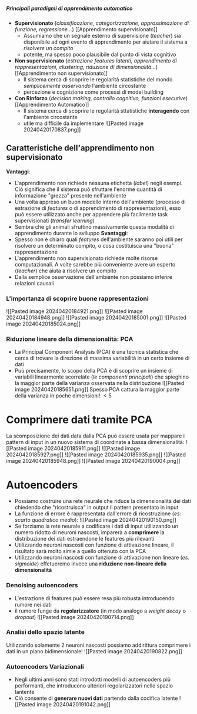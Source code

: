 ##### Principali paradigmi di apprendimento automatico
- **Supervisionato** (*classificazione, categorizzazione, approssimazione di funzione, regressione...*) [[Apprendimento supervisionato]]
	- Assumiamo che un segnale esterno di supervisione (*teacher*) sia disponibile ad ogni evento di apprendimento per aiutare il sistema a *risolvere un compito*
	- potente, ma spesso poco plausibile dal punto di vista cognitivo
- **Non supervisionato** (*estrazione features latenti, apprendimento di rappresentazioni, clustering, riduzione di dimensionalità...*) [[Apprendimento non supervisionato]]
	- Il sistema cerca di scoprire le regolarità statistiche del mondo *semplicemente osservando* l'ambiente circostante
	- percezione e cognizione come processi di model building
- **Con Rinforzo** (*decision making, controllo cognitivo, funzioni esecutive*) [[Apprendimento Automatico]]
	- Il sistema cerca di scoprire le regolarità sttatistiche **interagendo** con l'ambiente circostante
	- utile ma difficile da implementare
![[Pasted image 20240420170837.png]]
## Caratteristiche dell'apprendimento non supervisionato
**Vantaggi**:
- L'apprendimento non richiede nessuna etichetta (*label*) negli esempi. Ciò significa che il sistema può sfruttare l'enorme quantità di informazione "grezza" presente nell'ambiente
- Una volta appreso un buon modello interno dell'ambiente (processo di estrazione di *features* o di apprendimento di rappresentazioni), esso può essere utilizzato anche per apprendere più facilmente task supervisionati (*transfer learning*)
- Sembra che gli animali sfruttino massivamente questa modalità di apprendimento durante lo sviluppo
**Svantaggi**:
- Spesso non è chiaro quali *features* dell'ambiente saranno poi utili per risolvere un determinato compito, o cosa costituisca una "buona" rappresentazione
- L'apprendimento non supervisionato richiede molte risorse computazionali. A volte sarebbe più conveniente avere un esperto (*teacher*) che aiuta a risolvere un compito
- Dalla semplice osservazione  dell'ambiente non possiamo inferire relazioni causali
### L'importanza di scoprire buone rappresentazioni
![[Pasted image 20240420184921.png]]
![[Pasted image 20240420184948.png]]
![[Pasted image 20240420185001.png]]
![[Pasted image 20240420185024.png]]
### Riduzione lineare della dimensionalità: PCA
- La Principal Component Analysis (PCA) è una tecnica statistica che cerca di trovare la direzione di massima variabilità in un certo insieme di dati
- Puù precisamente, lo scopo della PCA è di scoprire un insieme di variabili linearmente scorrelate (*le componenti principali*) che spieghino la maggior parte della varianza osservata nella distribuzione
![[Pasted image 20240420185651.png]]
Spesso PCA cattura la maggior parte della varianza in poche dimensioni! $<5$
# Comprimere dati tramite PCA
La scomposizione dei dati data dalla PCA può essere usata per mappare i pattern di input in un nuovo sistema di coordinate a bassa dimensionalità:
![[Pasted image 20240420185911.png]]
![[Pasted image 20240420185927.png]]
![[Pasted image 20240420185935.png]]
![[Pasted image 20240420185948.png]]
![[Pasted image 20240420190004.png]]
# Autoencoders
- Possiamo costruire una rete neurale che riduce la dimensionalità dei dati chiedendo che "ricostruisca" in output il pattern presentato in input
- La funzione di errore è rappresentata dall'errore di ricostruzione (*es: scarto quadratico medio*):
![[Pasted image 20240420190150.png]]
- Se forziamo la rete neurale a codificare i dati di input utilizzando un numero ridotto di neuroni nascosti, imparerà a **comprimere** la distribuzione dei dati estraendone le features più rilevanti
- Utilizzando neuroni nascosti con funzione di attivazione lineare, il risultato sarà molto simie a quello ottenuto con la PCA
- Utilizzando neuroni nascosti con funzione di attivazione non lineare (*es. sigmoide*) effetueremo invece una **riduzione non-lineare della dimensionalità**
### Denoising autoencoders
- L'estrazione di features può essere resa più robusta introducendo rumore nei dati
- il rumore funge da **regolarizzatore** (in modo analogo a *weight decay* o *dropout*)
![[Pasted image 20240420190714.png]]
### Analisi dello spazio latente
Utilizzando solamente 2 neuroni nascosti possiamo addirittura comprimere i dati in un piano bidimensionale!
![[Pasted image 20240420190822.png]]
### Autoencoders Variazionali
- Negli ultimi anni sono stati introdotti modelli di autoencoders più performanti, che introducono ulteriori regolarizzatori nello spazio lantente
- Ciò consente di **generare nuovi dati** partendo dalla codifica latente
![[Pasted image 20240420191042.png]]
